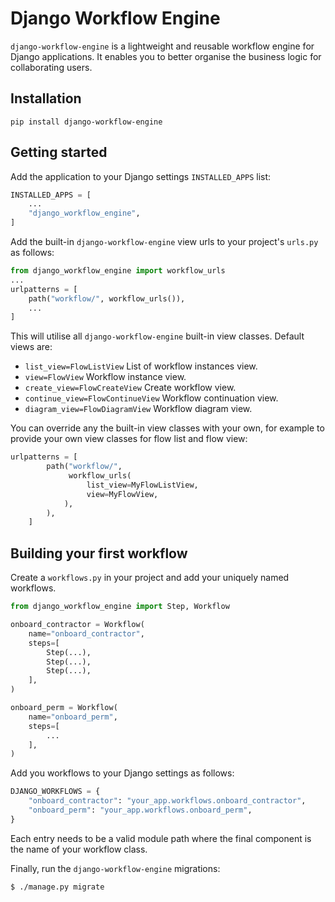 # Django Workflow Engine
`django-workflow-engine` is a lightweight and reusable workflow engine for
Django applications. It enables you to better organise the business logic for
collaborating users.

## Installation

    pip install django-workflow-engine

## Getting started
Add the application to your Django settings `INSTALLED_APPS` list:

```python
INSTALLED_APPS = [
    ...
    "django_workflow_engine",
]
```

Add the built-in `django-workflow-engine` view urls to your project's `urls.py` as follows:


```python
from django_workflow_engine import workflow_urls
...
urlpatterns = [
    path("workflow/", workflow_urls()),
    ...
]
```

This will utilise all `django-workflow-engine` built-in view classes. Default views are:
- `list_view=FlowListView` List of workflow instances view.
- `view=FlowView` Workflow instance view.
- `create_view=FlowCreateView` Create workflow view.
- `continue_view=FlowContinueView` Workflow continuation view.
- `diagram_view=FlowDiagramView` Workflow diagram view.

You can override any the built-in view classes with your own, for example to
provide your own view classes for flow list and flow view:

```python
urlpatterns = [
        path("workflow/",
             workflow_urls(
                 list_view=MyFlowListView,
                 view=MyFlowView,
            ),
        ),
    ]
```

## Building your first workflow

Create a `workflows.py` in your project and add your uniquely named workflows.

```python
from django_workflow_engine import Step, Workflow

onboard_contractor = Workflow(
    name="onboard_contractor",
    steps=[
        Step(...),
        Step(...),
        Step(...),
    ],
)

onboard_perm = Workflow(
    name="onboard_perm",
    steps=[
        ...
    ],
)
```

Add you workflows to your Django settings as follows:

```python
DJANGO_WORKFLOWS = {
    "onboard_contractor": "your_app.workflows.onboard_contractor",
    "onboard_perm": "your_app.workflows.onboard_perm",
}
```

Each entry needs to be a valid module path where the final component is the
name of your workflow class.

Finally, run the `django-workflow-engine` migrations:

```bash
$ ./manage.py migrate
```
